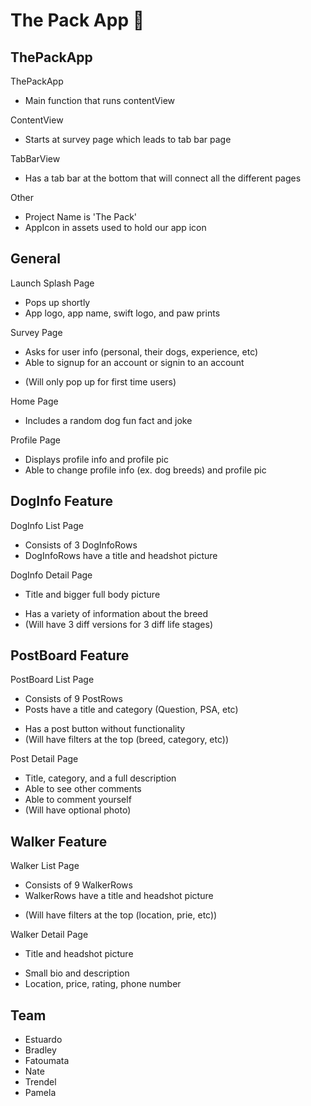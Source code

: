 # The Pack App 🐶
## ThePackApp
ThePackApp
- Main function that runs contentView

ContentView
- Starts at survey page which leads to tab bar page

TabBarView
- Has a tab bar at the bottom that will connect all the different pages

Other
- Project Name is 'The Pack'
- AppIcon in assets used to hold our app icon

## General
Launch Splash Page
- Pops up shortly
- App logo, app name, swift logo, and paw prints

Survey Page
- Asks for user info (personal, their dogs, experience, etc)
- Able to signup for an account or signin to an account
* (Will only pop up for first time users)
    
Home Page
- Includes a random dog fun fact and joke

Profile Page
- Displays profile info and profile pic
- Able to change profile info (ex. dog breeds) and profile pic

## DogInfo Feature
DogInfo List Page
- Consists of 3 DogInfoRows
- DogInfoRows have a title and headshot picture

DogInfo Detail Page
- Title and bigger full body picture
* Has a variety of information about the breed
* (Will have 3 diff versions for 3 diff life stages)

## PostBoard Feature
PostBoard List Page
- Consists of 9 PostRows
- Posts have a title and category (Question, PSA, etc)
* Has a post button without functionality
* (Will have filters at the top (breed, category, etc))

Post Detail Page
* Title, category, and a full description
* Able to see other comments
* Able to comment yourself
* (Will have optional photo)

## Walker Feature
Walker List Page
- Consists of 9 WalkerRows
- WalkerRows have a title and headshot picture
* (Will have filters at the top (location, prie, etc))

Walker Detail Page
- Title and headshot picture
* Small bio and description
* Location, price, rating, phone number

## Team
- Estuardo
- Bradley
- Fatoumata
- Nate
- Trendel
- Pamela
